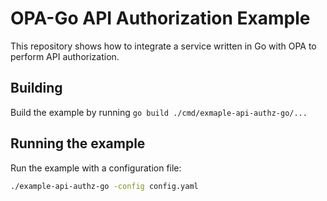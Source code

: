 # OPA-Go API Authorization Example

This repository shows how to integrate a service written in Go with OPA to perform API authorization.

## Building

Build the example by running `go build ./cmd/exmaple-api-authz-go/...`

## Running the example

Run the example with a configuration file:

```bash
./example-api-authz-go -config config.yaml
```
